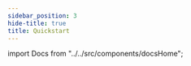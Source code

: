 ```yaml
---
sidebar_position: 3
hide-title: true
title: Quickstart
---
```


import Docs from "../../src/components/docsHome";

<Docs />

